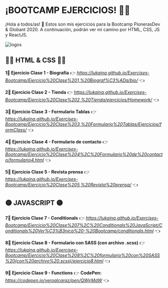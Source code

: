 # ¡BOOTCAMP EJERCICIOS! 👩‍💻
¡Hola a todos/as! 👋 Estos son mis ejercicios para la Bootcamp PionerasDev & Globant 2020. A continuación, podrán ver mi camino por HTML, CSS, JS y ReactJS.

![logos](https://user-images.githubusercontent.com/60724393/87395316-ca5b1100-c576-11ea-96c0-4e618b421127.jpg)

## 🔶🔹 HTML & CSS 🔹🔶
**1⃣ Ejercicio Clase 1 - Biografía**
👉 _https://lukaina.github.io/Exercises-Bootcamp/Ejercicio%20Clase%201,%20Biograf%C3%ADa/bio/_ 👈

**2⃣ Ejercicio Clase 2 - Tienda**
👉 _https://lukaina.github.io/Exercises-Bootcamp/Ejercicio%20Clase%202,%20Tienda/ejercicios/Homework/_ 👈

**3⃣ Ejercicio Clase 3 - Formulario Tablas**
👉 _https://lukaina.github.io/Exercises-Bootcamp/Ejercicio%20Clase%203,%20Formulario%20Tablas/Ejercicios/formClass/_ 👈

**4⃣ Ejercicio Clase 4 - Formulario de contacto**
👉 _https://lukaina.github.io/Exercises-Bootcamp/Ejercicio%20Clase%204%2C%20Formulario%20de%20contacto/formulario4.html_ 👈

**5⃣ Ejercicio Clase 5 - Revista prensa**
👉 _https://lukaina.github.io/Exercises-Bootcamp/Ejercicio%20Clase%205,%20Revista%20prensa/_ 👈

## 🟡 JAVASCRIPT 🟡 
**7⃣ Ejercicio Clase 7 - Conditionals**
👉 _https://lukaina.github.io/Exercises-Bootcamp/Ejercicio%20Clase%207%2C%20Conditionals%20JavaScript/Conditionals%20Ver%C3%B3nica%20-%20Bootcamp/conditionals.html_ 👈

**8⃣ Ejercicio Clase 8 - Formulario con SASS (con archivo .scss)**
👉 _https://lukaina.github.io/Exercises-Bootcamp/Ejercicio%20Clase%208%2C%20formulario%20con%20SASS%20(con%20archivo%20.scss)/ejercicio8.html_ 👈

**9⃣ Ejercicio Clase 9 - Functions**
👉 **CodePen:** _https://codepen.io/veroalcaraz/pen/QWjrMdW_ 👈




